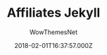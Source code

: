 ---
title: Affiliates Jekyll
github: https://github.com/wowthemesnet/affiliates-jekyll-theme
demo: https://wowthemesnet.github.io/affiliates-jekyll-theme/
author: WowThemesNet
ssg:
  - Jekyll
cms:
  - Markdown
date: 2018-02-01T16:37:57.000Z
description: Affiliates - Jekyll Blogging Theme for Affiliate Marketers
draft: true
publish_date: '2018-02-01T16:37:57Z'
update_date: '2021-10-31T15:32:41Z'
github_star: 241
github_fork: 302
---
